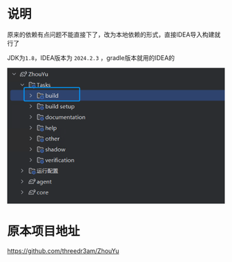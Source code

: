 # 说明

原来的依赖有点问题不能直接下了，改为本地依赖的形式，直接IDEA导入构建就行了

JDK为`1.8`，IDEA版本为 `2024.2.3` ，gradle版本就用的IDEA的

![](./images/1.png)



# 原本项目地址

https://github.com/threedr3am/ZhouYu
